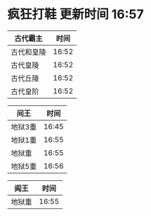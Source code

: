 # 疯狂打鞋 更新时间 16:57

| 古代霸主   | 时间    |
|--------|-------|
| 古代和皇陵 | 16:52 |
| 古代皇陵 | 16:52 |
| 古代丘陵 | 16:52 |
| 古代皇阶 | 16:52 |

| 间王   | 时间    |
|--------|-------|
| 地狱3重 | 16:45 |
| 地狱1重 | 16:55 |
| 地狱重 | 16:55 |
| 地狱5重 | 16:56 |

| 阎王   | 时间    |
|--------|-------|
| 地狱重 | 16:55 |